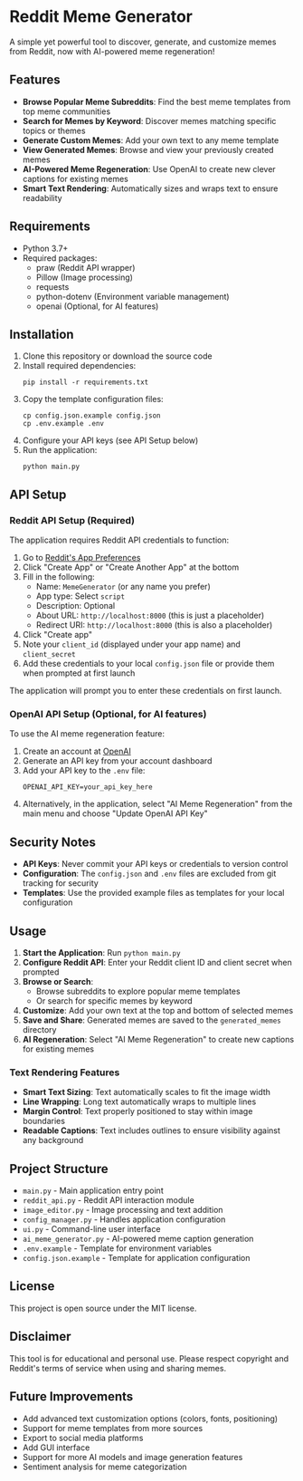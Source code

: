 # Reddit Meme Generator

A simple yet powerful tool to discover, generate, and customize memes from Reddit, now with AI-powered meme regeneration!

## Features

- **Browse Popular Meme Subreddits**: Find the best meme templates from top meme communities
- **Search for Memes by Keyword**: Discover memes matching specific topics or themes
- **Generate Custom Memes**: Add your own text to any meme template
- **View Generated Memes**: Browse and view your previously created memes
- **AI-Powered Meme Regeneration**: Use OpenAI to create new clever captions for existing memes
- **Smart Text Rendering**: Automatically sizes and wraps text to ensure readability

## Requirements

- Python 3.7+
- Required packages:
  - praw (Reddit API wrapper)
  - Pillow (Image processing)
  - requests
  - python-dotenv (Environment variable management)
  - openai (Optional, for AI features)

## Installation

1. Clone this repository or download the source code
2. Install required dependencies:
   ```
   pip install -r requirements.txt
   ```
3. Copy the template configuration files:
   ```
   cp config.json.example config.json
   cp .env.example .env
   ```
4. Configure your API keys (see API Setup below)
5. Run the application:
   ```
   python main.py
   ```

## API Setup

### Reddit API Setup (Required)

The application requires Reddit API credentials to function:

1. Go to [Reddit's App Preferences](https://www.reddit.com/prefs/apps)
2. Click "Create App" or "Create Another App" at the bottom
3. Fill in the following:
   - Name: `MemeGenerator` (or any name you prefer)
   - App type: Select `script`
   - Description: Optional
   - About URL: `http://localhost:8000` (this is just a placeholder)
   - Redirect URI: `http://localhost:8000` (this is also a placeholder)
4. Click "Create app"
5. Note your `client_id` (displayed under your app name) and `client_secret`
6. Add these credentials to your local `config.json` file or provide them when prompted at first launch

The application will prompt you to enter these credentials on first launch.

### OpenAI API Setup (Optional, for AI features)

To use the AI meme regeneration feature:

1. Create an account at [OpenAI](https://platform.openai.com)
2. Generate an API key from your account dashboard
3. Add your API key to the `.env` file:
   ```
   OPENAI_API_KEY=your_api_key_here
   ```
4. Alternatively, in the application, select "AI Meme Regeneration" from the main menu and choose "Update OpenAI API Key"

## Security Notes

- **API Keys**: Never commit your API keys or credentials to version control
- **Configuration**: The `config.json` and `.env` files are excluded from git tracking for security
- **Templates**: Use the provided example files as templates for your local configuration

## Usage

1. **Start the Application**: Run `python main.py`
2. **Configure Reddit API**: Enter your Reddit client ID and client secret when prompted
3. **Browse or Search**: 
   - Browse subreddits to explore popular meme templates
   - Or search for specific memes by keyword
4. **Customize**: Add your own text at the top and bottom of selected memes
5. **Save and Share**: Generated memes are saved to the `generated_memes` directory
6. **AI Regeneration**: Select "AI Meme Regeneration" to create new captions for existing memes

### Text Rendering Features

- **Smart Text Sizing**: Text automatically scales to fit the image width
- **Line Wrapping**: Long text automatically wraps to multiple lines
- **Margin Control**: Text properly positioned to stay within image boundaries
- **Readable Captions**: Text includes outlines to ensure visibility against any background

## Project Structure

- `main.py` - Main application entry point
- `reddit_api.py` - Reddit API interaction module
- `image_editor.py` - Image processing and text addition
- `config_manager.py` - Handles application configuration
- `ui.py` - Command-line user interface
- `ai_meme_generator.py` - AI-powered meme caption generation
- `.env.example` - Template for environment variables
- `config.json.example` - Template for application configuration

## License

This project is open source under the MIT license.

## Disclaimer

This tool is for educational and personal use. Please respect copyright and Reddit's terms of service when using and sharing memes.

## Future Improvements

- Add advanced text customization options (colors, fonts, positioning)
- Support for meme templates from more sources
- Export to social media platforms
- Add GUI interface
- Support for more AI models and image generation features
- Sentiment analysis for meme categorization 